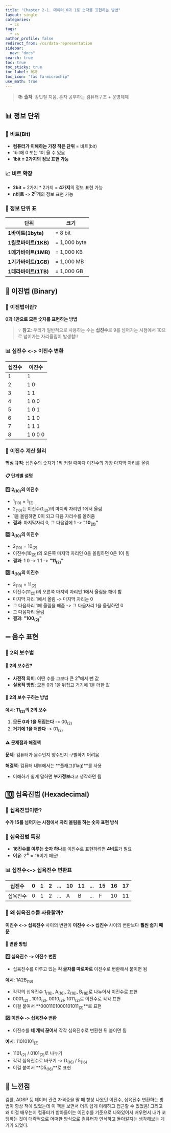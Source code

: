 ```yaml
---
title: "Chapter 2-1. 데이터_0과 1로 숫자를 표현하는 방법"
layout: single
categories:
  - cs
tags:
  - cs
author_profile: false
redirect_from: /cs/data-representation
sidebar:
  nav: "docs"
search: true
toc: true
toc_sticky: true
toc_label: 목차
toc_icon: "fas fa-microchip"
use_math: true
---
```


> 📚 **출처**: 강민철 지음, 혼자 공부하는 컴퓨터구조 + 운영체제


## 📊 정보 단위

### 🔢 비트(Bit)
- **컴퓨터가 이해하는 가장 작은 단위** = 비트(bit)
- 1bit에 0 또는 1이 올 수 있음
- **1bit = 2가지의 정보 표현 가능**

### 📈 비트 확장
- **2bit** = 2가지 \* 2가지 = **4가지**의 정보 표현 가능
- **n비트** -> **$2^n$개**의 정보 표현 가능

### 📏 정보 단위 표

| 단위 | 크기 |
|------|------|
| **1바이트(1byte)** | = 8 bit |
| **1킬로바이트(1KB)** | = 1,000 byte |
| **1메가바이트(1MB)** | = 1,000 KB |
| **1기가바이트(1GB)** | = 1,000 MB |
| **1테라바이트(1TB)** | = 1,000 GB |



## 🔢 이진법 (Binary)

### 📝 이진법이란?
**0과 1만으로 모든 숫자를 표현하는 방법**

> 💡 **참고**: 우리가 일반적으로 사용하는 수는 **십진수**로 9를 넘어가는 시점에서 10으로 넘어가는 자리올림이 발생함!!

### 📊 십진수 <-> 이진수 변환

| 십진수 | 이진수 |
|--------|--------|
| 1 | 1 |
| 2 | 1 0 |
| 3 | 1 1 |
| 4 | 1 0 0 |
| 5 | 1 0 1 |
| 6 | 1 1 0 |
| 7 | 1 1 1 |
| 8 | 1 0 0 0 |

### 🔄 이진수 계산 원리

**핵심 규칙**: 십진수의 숫자가 1씩 커질 때마다 이진수의 가장 마지막 자리를 올림

#### 📋 단계별 설명

**1️⃣ 2<sub>(10)</sub>의 이진수**

- 1<sub>(10)</sub> = 1<sub>(2)</sub>
- 2<sub>(10)</sub>는 이진수(1<sub>(2)</sub>)의 마지막 자리인 1에서 올림
- 1을 올림하면 0이 되고 다음 자리수를 올려줌
- **결과**: 마지막자리 0, 그 다음앞에 1 -> **"10<sub>(2)</sub>"**

**2️⃣ 3<sub>(10)</sub>의 이진수**

- 2<sub>(10)</sub> = 10<sub>(2)</sub>
- 이진수(10<sub>(2)</sub>)의 오른쪽 마지막 자리인 0을 올림하면 0은 1이 됨
- **결과**: 1 0 -> 1 1 -> **"11<sub>(2)</sub>"**

**3️⃣ 4<sub>(10)</sub>의 이진수**

- 3<sub>(10)</sub> = 11<sub>(2)</sub>
- 이진수(11<sub>(2)</sub>)의 오른쪽 마지막 자리인 1에서 올림을 해야 함
- 마지막 자리 1에서 올림 -> 마지막 자리는 0
- 그 다음자리 1에 올림을 해줌 -> 그 다음자리 1을 올림하면 0
- 그 다음자리 올림
- **결과**: **"100<sub>(2)</sub>"**



## ➖ 음수 표현

### 🔧 2의 보수법

#### 📖 2의 보수란?
- **사전적 의미**: 어떤 수를 그보다 큰 $2^n$에서 뺀 값
- **실용적 방법**: 모든 0과 1을 뒤집고 거기에 1을 더한 값

#### 🔄 2의 보수 구하는 방법

**예시: 11<sub>(2)</sub>의 2의 보수**

1. **모든 0과 1을 뒤집는다** -> 00<sub>(2)</sub>
2. **거기에 1을 더한다** -> 01<sub>(2)</sub>

#### ⚠️ 문제점과 해결책

**문제**: 컴퓨터가 음수인지 양수인지 구별하기 어려움

**해결책**: 컴퓨터 내부에서는 **플래그(flag)**를 사용

- 이해하기 쉽게 말하면 **부가정보**라고 생각하면 됨



## 🔟 십육진법 (Hexadecimal)

### 📝 십육진법이란?
**수가 15를 넘어가는 시점에서 자리 올림을 하는 숫자 표현 방식**

### 🔢 십육진법 특징
- **16진수를 이루는 숫자 하나**를 이진수로 표현하려면 **4비트**가 필요
- **이유**: $2^4 = 16$이기 때문!

### 📊 십진수<-> 십육진수 변환표

| 십진수 | 0 | 1 | 2 | ... | 10 | 11 | ... | 15 | 16 | 17 |
|--------|---|---|---|-----|----|----|-----|----|----|----|
| 십육진수 | 0 | 1 | 2 | ... | A | B | ... | F | 10 | 11 |

### 🤔 왜 십육진수를 사용할까?

**이진수 <-> 십육진수** 사이의 변환이 **이진수 <-> 십진수** 사이의 변환보다 **훨씬 쉽기 때문**

#### 🔄 변환 방법

**1️⃣ 십육진수 -> 이진수 변환**

- 십육진수를 이루고 있는 **각 글자를 따로따로** 이진수로 변환해서 붙이면 됨

**예시**: 1A2B<sub>(16)</sub>

- 각각의 십육진수 1<sub>(16)</sub>, A<sub>(16)</sub>, 2<sub>(16)</sub>, B<sub>(16)</sub>로 나누어서 이진수로 표현
-  0001<sub>(2)</sub> , 1010<sub>(2)</sub>, 0010<sub>(2)</sub>, 1011<sub>(2)</sub>로 이진수로 각각 표현
- 이걸 붙여서 **0001101000101011<sub>(2)</sub>**로 표현

**2️⃣ 이진수 -> 십육진수 변환**

- 이진수를 **네 개씩 끊어서** 각각 십육진수로 변환한 뒤 붙이면 됨

**예시**: 11010101<sub>(2)</sub>

-  1101<sub>(2)</sub> / 0101<sub>(2)</sub>로 나누기
- 각각 십육진수로 바꾸기 -> D<sub>(16)</sub> / 5<sub>(16)</sub>
- 이걸 붙여서 **D5<sub>(16)</sub>**로 표현


## 💭 느낀점

컴활, ADSP 등 데이터 관련 자격증을 딸 때 항상 나왔던 이진수, 십육진수 변환하는 방법이 항상 책에 있었는데 이 책을 보면서 더욱 쉽게 이해하고 접근할 수 있었음! 그리고 왜 이걸 배우는지 컴퓨터가 받아들이는 이진수를 기준으로 나와있어서 배우면서 내가 코딩하는 것이 대략적으로 어떠한 방식으로 컴퓨터가 인식하고 돌아갈지는 생각해보는 계기가 되었다.
